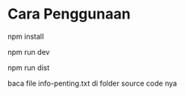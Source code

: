# Cara Penggunaan

npm install

npm run dev

npm run dist

baca file info-penting.txt di folder source code nya

